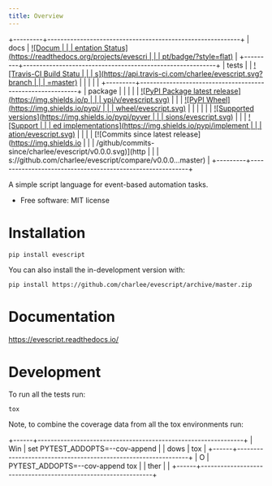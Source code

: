```yaml
---
title: Overview
---
```


+---------+-----------------------------------------------------------+
| docs    | [![Docum                                                  |
|         | entation Status](https://readthedocs.org/projects/evescri |
|         | pt/badge/?style=flat)](https://evescript.readthedocs.io/) |
+---------+-----------------------------------------------------------+
| tests   | | [![Travis-CI Build Statu                                |
|         | s](https://api.travis-ci.com/charlee/evescript.svg?branch |
|         | =master)](https://travis-ci.com/github/charlee/evescript) |
|         | |                                                         |
+---------+-----------------------------------------------------------+
| package | |                                                         |
|         |  [![PyPI Package latest release](https://img.shields.io/p |
|         | ypi/v/evescript.svg)](https://pypi.org/project/evescript) |
|         |   [![PyPI Wheel](https://img.shields.io/pypi/             |
|         | wheel/evescript.svg)](https://pypi.org/project/evescript) |
|         |                                                           |
|         |  [![Supported versions](https://img.shields.io/pypi/pyver |
|         | sions/evescript.svg)](https://pypi.org/project/evescript) |
|         |   [![Support                                              |
|         | ed implementations](https://img.shields.io/pypi/implement |
|         | ation/evescript.svg)](https://pypi.org/project/evescript) |
|         | | [![Commits since latest release](https://img.shields.io |
|         | /github/commits-since/charlee/evescript/v0.0.0.svg)](http |
|         | s://github.com/charlee/evescript/compare/v0.0.0...master) |
+---------+-----------------------------------------------------------+

A simple script language for event-based automation tasks.

-   Free software: MIT license

# Installation

    pip install evescript

You can also install the in-development version with:

    pip install https://github.com/charlee/evescript/archive/master.zip

# Documentation

<https://evescript.readthedocs.io/>

# Development

To run all the tests run:

    tox

Note, to combine the coverage data from all the tox environments run:

+------+---------------------------------------------------------------+
| Win  |     set PYTEST_ADDOPTS=--cov-append                           |
| dows |     tox                                                       |
+------+---------------------------------------------------------------+
| O    |     PYTEST_ADDOPTS=--cov-append tox                           |
| ther |                                                               |
+------+---------------------------------------------------------------+
